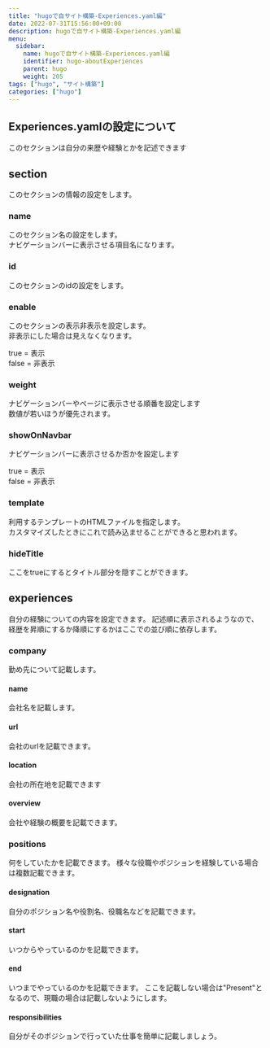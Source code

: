 ```yaml
---
title: "hugoで自サイト構築-Experiences.yaml編"
date: 2022-07-31T15:56:00+09:00
description: hugoで自サイト構築-Experiences.yaml編
menu:
  sidebar:
    name: hugoで自サイト構築-Experiences.yaml編
    identifier: hugo-aboutExperiences
    parent: hugo
    weight: 205
tags: ["hugo", "サイト構築"]
categories: ["hugo"]
---
```

  
## Experiences.yamlの設定について  
このセクションは自分の来歴や経験とかを記述できます  

## section  
このセクションの情報の設定をします。  
  
### name  
このセクション名の設定をします。  
ナビゲーションバーに表示させる項目名になります。  

### id  
このセクションのidの設定をします。  

### enable  
このセクションの表示非表示を設定します。  
非表示にした場合は見えなくなります。  

true = 表示  
false = 非表示   

### weight  
ナビゲーションバーやページに表示させる順番を設定します  
数値が若いほうが優先されます。  
  

### showOnNavbar
ナビゲーションバーに表示させるか否かを設定します  

true = 表示  
false = 非表示   

### template
利用するテンプレートのHTMLファイルを指定します。  
カスタマイズしたときにこれで読み込ませることができると思われます。  

### hideTitle
ここをtrueにするとタイトル部分を隠すことができます。
  
## experiences
自分の経験についての内容を設定できます。
記述順に表示されるようなので、経歴を昇順にするか降順にするかはここでの並び順に依存します。

### company
勤め先について記載します。

#### name
会社名を記載します。  

#### url
会社のurlを記載できます。  

#### location
会社の所在地を記載できます  

#### overview
会社や経験の概要を記載できます。

### positions
何をしていたかを記載できます。
様々な役職やポジションを経験している場合は複数記載できます。

#### designation
自分のポジション名や役割名、役職名などを記載できます。

#### start
いつからやっているのかを記載できます。  

#### end
いつまでやっているのかを記載できます。
ここを記載しない場合は"Present"となるので、現職の場合は記載しないようにします。

#### responsibilities
自分がそのポジションで行っていた仕事を簡単に記載しましょう。
